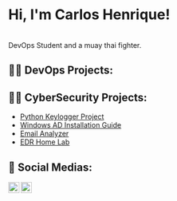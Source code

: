 <h1>Hi, I'm Carlos Henrique!</h1> <br/>
DevOps Student and a muay thai fighter.

<h2>👨‍💻 DevOps Projects:</h2>

<h2>👨‍💻 CyberSecurity Projects:</h2>

- [Python Keylogger Project]
- [Windows AD Installation Guide]
- [Email Analyzer]
- [EDR Home Lab]

<h2> 🤳 Social Medias:</h2>

[<img align="left" alt="Carlos Henrique | LinkedIn" width="22px" src="https://cdn.jsdelivr.net/npm/simple-icons@v3/icons/linkedin.svg" />][linkedin]
[<img align="left" alt="Carlos Henrique | Instagram" width="22px" src="https://cdn.jsdelivr.net/npm/simple-icons@v3/icons/instagram.svg" />][instagram]

[instagram]: https://www.instagram.com/s3ntinel.sec
[linkedin]: https://www.linkedin.com/in/carlos-henrique-farias-barbosa-3b97bb160
[Python Keylogger Project]: https://github.com/s3ntinel4/my-first-keylogger
[Windows AD Installation Guide]: https://github.com/s3ntinel4/WindowsADinstall
[Email Analyzer]: https://github.com/s3ntinel4/Email-Analyzer
[EDR Home Lab]: https://github.com/s3ntinel4/EDR-Home-Lab
